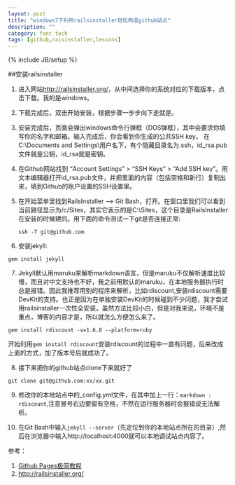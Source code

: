 ```yaml
---
layout: post
title: "windows7下利用railsinstaller轻松构造github站点"
description: ""
category: font tech
tags: [github,raisinstaller,lessons]
---
```

{% include JB/setup %}

##安装railsinstaller
1. 进入网站<http://railsinstaller.org/>，从中间选择你的系统对应的下载版本，点击下载。我的是windows。
2. 下载完成后，双击开始安装，根据步骤一步步向下走就是。
3. 安装完成后，页面会弹出windows命令行弹框（DOS弹框），其中会要求你填写你的名字和邮箱。输入完成后，你会看到你生成的公共SSH key。
在C:\Documents and Settings\用户名下，有个隐藏目录名为.ssh，id_rsa.pub文件就是公钥，id_rsa就是密钥。
4. 在Github网站找到 “Account Settings” >  “SSH Keys” >  “Add SSH key”。用文本编辑器打开id_rsa.pub文件，并把里面的内容（包括空格和新行）复制出来，填到Github的账户设置的SSH设置里。
5. 在开始菜单里找到RailsInstaller –> Git Bash，打开。在窗口里我们可以看到当前路径显示为/c/Sites，其实它表示的是C:\Sites，这个目录是RailsInstaller在安装的时候建的。用下面的命令测试一下git是否连接正常:
	
	`ssh -T git@github.com`
6. 安装jekyll:

`gem install jekyll`

7. Jekyll默认用maruku来解析markdown语言，但是maruku不仅解析速度比较慢，而且对中文支持也不好，我之前用默认的maruku，在本地服务器执行时总是报错。因此我推荐用别的程序来解析，比如rdiscount,安装rdiscount需要DevKit的支持。也正是因为在单独安装DevKit的时候碰到不少问题，我才尝试用railsinstaller一次性全安装，虽然方法比较小白，但是对我来说，环境不是重点，博客的内容才是，所以就怎么方便怎么来了。

`gem install rdiscount -v=1.6.8 --platform=ruby`

开始利用`gem install rdiscount`安装rdiscount的过程中一直有问题，后来改成上面的方式，加了版本号后就成功了。

8. 接下来把你的github站点clone下来就好了

`git clone git@github.com:xx/xx.git`

9. 修改你的本地站点中的_config.yml文件，在其中加上一行：`markdown :  rdiscount`,注意冒号右边要留有空格，不然在运行服务器时会报错说无法解析。

10. 在Git Bash中输入`jekyll --server`（先定位到你的本地站点所在的目录）,然后在浏览器中输入http://localhost:4000就可以本地调试站点内容了。



	 

参考：

1. [Github Pages极简教程](http://yanping.me/cn/blog/2012/03/18/github-pages-step-by-step/)
2. <http://railsinstaller.org/>



